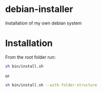 # debian-installer

Installation of my own debian system

# Installation

From the root folder run:

```bash
sh bin/install.sh
```

or

```bash
sh bin/install.sh --with-folder-structure
```
